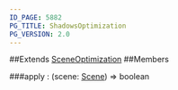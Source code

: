 ```yaml
---
ID_PAGE: 5882
PG_TITLE: ShadowsOptimization
PG_VERSION: 2.0
---
```


##Extends [SceneOptimization](page.php?p=5879)
##Members

###apply : (scene: [Scene](page.php?p=5725)) =&gt; boolean



